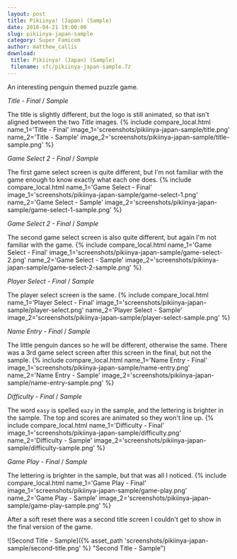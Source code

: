 ```yaml
---
layout: post
title: Pikiinya! (Japan) (Sample)
date: 2016-04-21 19:00:00
slug: pikiinya-japan-sample
category: Super Famicom
author: matthew_callis
download:
 title: Pikiinya! (Japan) (Sample)
 filename: sfc/pikiinya-japan-sample.7z
---
```


An interesting penguin themed puzzle game.

_Title - Final_  / _Sample_

The title is slightly different, but the logo is still animated, so that isn't aligned between the two _Title_ images.
{% include compare_local.html
    name_1='Title - Final'
    image_1='screenshots/pikiinya-japan-sample/title.png'
    name_2='Title - Sample'
    image_2='screenshots/pikiinya-japan-sample/title-sample.png'
%}

_Game Select 2 - Final_  / _Sample_

The first game select screen is quite different, but I'm not familiar with the game enough to know exactly what each one does.
{% include compare_local.html
    name_1='Game Select - Final'
    image_1='screenshots/pikiinya-japan-sample/game-select-1.png'
    name_2='Game Select - Sample'
    image_2='screenshots/pikiinya-japan-sample/game-select-1-sample.png'
%}

_Game Select 2 - Final_  / _Sample_

The second game select screen is also quite different, but again I'm not familiar with the game.
{% include compare_local.html
    name_1='Game Select - Final'
    image_1='screenshots/pikiinya-japan-sample/game-select-2.png'
    name_2='Game Select - Sample'
    image_2='screenshots/pikiinya-japan-sample/game-select-2-sample.png'
%}

_Player Select - Final_  / _Sample_

The player select screen is the same.
{% include compare_local.html
    name_1='Player Select - Final'
    image_1='screenshots/pikiinya-japan-sample/player-select.png'
    name_2='Player Select - Sample'
    image_2='screenshots/pikiinya-japan-sample/player-select-sample.png'
%}

_Name Entry - Final_  / _Sample_

The little penguin dances so he will be different, otherwise the same. There was a 3rd game select screen after this screen in the final, but not the sample.
{% include compare_local.html
    name_1='Name Entry - Final'
    image_1='screenshots/pikiinya-japan-sample/name-entry.png'
    name_2='Name Entry - Sample'
    image_2='screenshots/pikiinya-japan-sample/name-entry-sample.png'
%}

_Difficulty - Final_  / _Sample_

The word `easy` is spelled `eazy` in the sample, and the lettering is brighter in the sample. The top and scores are animated so they won't line up.
{% include compare_local.html
    name_1='Difficulty - Final'
    image_1='screenshots/pikiinya-japan-sample/difficulty.png'
    name_2='Difficulty - Sample'
    image_2='screenshots/pikiinya-japan-sample/difficulty-sample.png'
%}

_Game Play - Final_  / _Sample_

The lettering is brighter in the sample, but that was all I noticed.
{% include compare_local.html
    name_1='Game Play - Final'
    image_1='screenshots/pikiinya-japan-sample/game-play.png'
    name_2='Game Play - Sample'
    image_2='screenshots/pikiinya-japan-sample/game-play-sample.png'
%}

After a soft reset there was a second title screen I couldn't get to show in the final version of the game.

![Second Title - Sample]({% asset_path 'screenshots/pikiinya-japan-sample/second-title.png' %} "Second Title - Sample")
